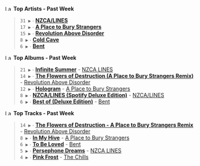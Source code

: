 <!--START_LASTFM_ARTISTS:{"period": "7day", "rows": 5}-->
<a href="https://last.fm" target="_blank"><img src="https://user-images.githubusercontent.com/17434202/215290617-e793598d-d7c9-428f-9975-156db1ba89cc.svg" alt="Last.fm Logo" width="18" height="13"/></a> **Top Artists - Past Week**

> `31 ▶️` ∙ **[NZCA/LINES](https://www.last.fm/music/NZCA%2FLINES)**<br/>
> `17 ▶️` ∙ **[A Place to Bury Strangers](https://www.last.fm/music/A+Place+to+Bury+Strangers)**<br/>
> `15 ▶️` ∙ **[Revolution Above Disorder](https://www.last.fm/music/Revolution+Above+Disorder)**<br/>
> `8 ▶️` ∙ **[Cold Cave](https://www.last.fm/music/Cold+Cave)**<br/>
> `6 ▶️` ∙ **[Bent](https://www.last.fm/music/Bent)**<br/>
<!--END_LASTFM_ARTISTS-->

<!--START_LASTFM_ALBUMS:{"period": "7day", "rows": 5}-->
<a href="https://last.fm" target="_blank"><img src="https://user-images.githubusercontent.com/17434202/215290617-e793598d-d7c9-428f-9975-156db1ba89cc.svg" alt="Last.fm Logo" width="18" height="13"/></a> **Top Albums - Past Week**

> `21 ▶️` ∙ **[Infinite Summer](https://www.last.fm/music/NZCA+LINES/Infinite+Summer)** - [NZCA LINES](https://www.last.fm/music/NZCA+LINES)<br/>
> `14 ▶️` ∙ **[The Flowers of Destruction (A Place to Bury Strangers Remix)](https://www.last.fm/music/Revolution+Above+Disorder/The+Flowers+of+Destruction+(A+Place+to+Bury+Strangers+Remix))** - [Revolution Above Disorder](https://www.last.fm/music/Revolution+Above+Disorder)<br/>
> `12 ▶️` ∙ **[Hologram](https://www.last.fm/music/A+Place+to+Bury+Strangers/Hologram)** - [A Place to Bury Strangers](https://www.last.fm/music/A+Place+to+Bury+Strangers)<br/>
> `8 ▶️` ∙ **[NZCA/LINES (Spotify Deluxe Edition)](https://www.last.fm/music/NZCA%2FLINES/NZCA%2FLINES+(Spotify+Deluxe+Edition))** - [NZCA/LINES](https://www.last.fm/music/NZCA%2FLINES)<br/>
> `6 ▶️` ∙ **[Best of (Deluxe Edition)](https://www.last.fm/music/Bent/Best+of+(Deluxe+Edition))** - [Bent](https://www.last.fm/music/Bent)<br/>
<!--END_LASTFM_ALBUMS-->

<!--START_LASTFM_TRACKS:{"period": "7day", "rows": 5}-->
<a href="https://last.fm" target="_blank"><img src="https://user-images.githubusercontent.com/17434202/215290617-e793598d-d7c9-428f-9975-156db1ba89cc.svg" alt="Last.fm Logo" width="18" height="13"/></a> **Top Tracks - Past Week**

> `14 ▶️` ∙ **[The Flowers of Destruction - A Place to Bury Strangers Remix](https://www.last.fm/music/Revolution+Above+Disorder/_/The+Flowers+of+Destruction+-+A+Place+to+Bury+Strangers+Remix)** - [Revolution Above Disorder](https://www.last.fm/music/Revolution+Above+Disorder)<br/>
> `8 ▶️` ∙ **[In My Hive](https://www.last.fm/music/A+Place+to+Bury+Strangers/_/In+My+Hive)** - [A Place to Bury Strangers](https://www.last.fm/music/A+Place+to+Bury+Strangers)<br/>
> `6 ▶️` ∙ **[To Be Loved](https://www.last.fm/music/Bent/_/To+Be+Loved)** - [Bent](https://www.last.fm/music/Bent)<br/>
> `5 ▶️` ∙ **[Persephone Dreams](https://www.last.fm/music/NZCA+LINES/_/Persephone+Dreams)** - [NZCA LINES](https://www.last.fm/music/NZCA+LINES)<br/>
> `4 ▶️` ∙ **[Pink Frost](https://www.last.fm/music/The+Chills/_/Pink+Frost)** - [The Chills](https://www.last.fm/music/The+Chills)<br/>
<!--END_LASTFM_TRACKS-->